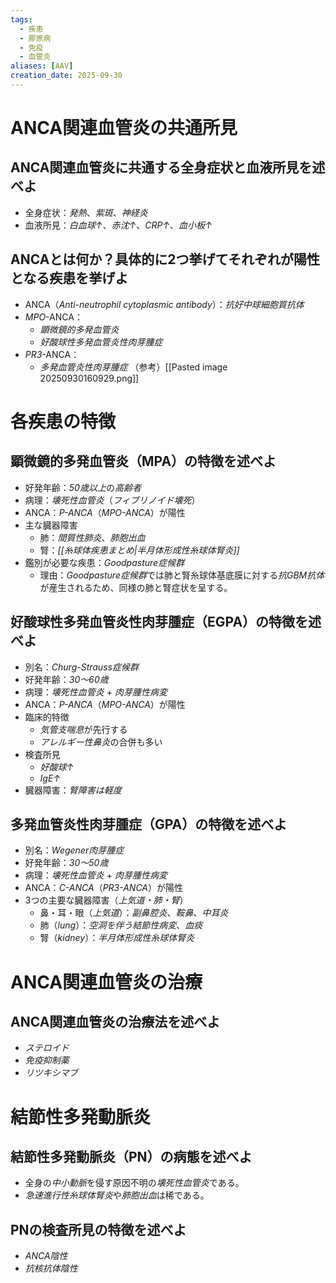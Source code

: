 ```yaml
---
tags:
  - 疾患
  - 膠原病
  - 免疫
  - 血管炎
aliases: [AAV]
creation_date: 2025-09-30
---
```

# ANCA関連血管炎の共通所見
## ANCA関連血管炎に共通する全身症状と血液所見を述べよ
- 全身症状：*発熱*、*紫斑*、*神経炎*
- 血液所見：*白血球↑*、*赤沈↑*、*CRP↑*、*血小板↑*
## ANCAとは何か？具体的に2つ挙げてそれぞれが陽性となる疾患を挙げよ
- ANCA（*Anti-neutrophil cytoplasmic antibody*）：*抗好中球細胞質抗体*
- *MPO*-ANCA：
	- *顕微鏡的多発血管炎*
	- *好酸球性多発血管炎性肉芽腫症*
- *PR3*-ANCA：
	- *多発血管炎性肉芽腫症*
（参考）[[Pasted image 20250930160929.png]]

# 各疾患の特徴
## 顕微鏡的多発血管炎（MPA）の特徴を述べよ
- 好発年齢：*50歳以上*の*高齢者*
- 病理：*壊死性血管炎*（*フィブリノイド壊死*）
- ANCA：*P-ANCA*（*MPO-ANCA*）が陽性
- 主な臓器障害
	- 肺：*間質性肺炎*、*肺胞出血*
	- 腎：*[[糸球体疾患まとめ|半月体形成性糸球体腎炎]]*
- 鑑別が必要な疾患：*Goodpasture症候群*
	- 理由：*Goodpasture症候群*では肺と腎糸球体基底膜に対する*抗GBM抗体*が産生されるため、同様の肺と腎症状を呈する。

## 好酸球性多発血管炎性肉芽腫症（EGPA）の特徴を述べよ
- 別名：*Churg-Strauss症候群*
- 好発年齢：*30〜60歳*
- 病理：*壊死性血管炎* + *肉芽腫性病変*
- ANCA：*P-ANCA*（*MPO-ANCA*）が陽性
- 臨床的特徴
	- *気管支喘息*が先行する
	- *アレルギー性鼻炎*の合併も多い
- 検査所見
	- *好酸球↑*
	- *IgE↑*
- 臓器障害：*腎障害は軽度*

## 多発血管炎性肉芽腫症（GPA）の特徴を述べよ
- 別名：*Wegener肉芽腫症*
- 好発年齢：*30〜50歳*
- 病理：*壊死性血管炎* + *肉芽腫性病変*
- ANCA：*C-ANCA*（*PR3-ANCA*）が陽性
- 3つの主要な臓器障害（*上気道・肺・腎*）
	- 鼻・耳・眼（*上気道*）：*副鼻腔炎*、*鞍鼻*、*中耳炎*
	- 肺（*lung*）：*空洞を伴う結節性病変*、*血痰*
	- 腎（*kidney*）：*半月体形成性糸球体腎炎*

# ANCA関連血管炎の治療
## ANCA関連血管炎の治療法を述べよ
- *ステロイド*
- *免疫抑制薬*
- *リツキシマブ*

# 結節性多発動脈炎
## 結節性多発動脈炎（PN）の病態を述べよ
- 全身の*中小動脈*を侵す原因不明の*壊死性血管炎*である。
- *急速進行性糸球体腎炎*や*肺胞出血*は稀である。

## PNの検査所見の特徴を述べよ
- *ANCA陰性*
- *抗核抗体陰性*
